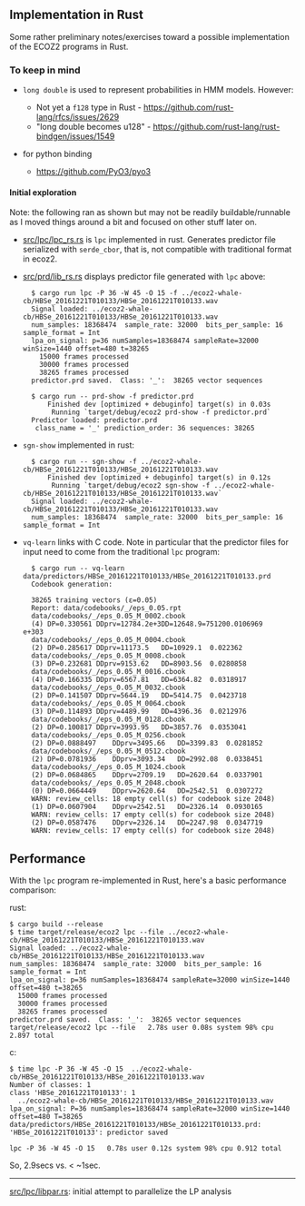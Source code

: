 ## Implementation in Rust

Some rather preliminary notes/exercises toward a possible
implementation of the ECOZ2 programs in Rust.

### To keep in mind

- `long double` is used to represent probabilities in HMM models.
  However:
    - Not yet a `f128` type in Rust - https://github.com/rust-lang/rfcs/issues/2629
    - "long double becomes u128" - https://github.com/rust-lang/rust-bindgen/issues/1549

- for python binding
    - https://github.com/PyO3/pyo3


#### Initial exploration

Note: the following ran as shown but may not be readily buildable/runnable
as I moved things around a bit and focused on other stuff later on. 

- [src/lpc/lpc_rs.rs](src/lpc/lpc_rs.rs) is `lpc` implemented in rust.
   Generates predictor file serialized with
  `serde_cbor`, that is, not compatible with traditional format in ecoz2.
  
- [src/prd/lib_rs.rs](src/prd/lib_rs.rs)
  displays predictor file generated with `lpc` above:

        $ cargo run lpc -P 36 -W 45 -O 15 -f ../ecoz2-whale-cb/HBSe_20161221T010133/HBSe_20161221T010133.wav
        Signal loaded: ../ecoz2-whale-cb/HBSe_20161221T010133/HBSe_20161221T010133.wav
        num_samples: 18368474  sample_rate: 32000  bits_per_sample: 16  sample_format = Int
        lpa_on_signal: p=36 numSamples=18368474 sampleRate=32000 winSize=1440 offset=480 t=38265
          15000 frames processed
          30000 frames processed
          38265 frames processed
        predictor.prd saved.  Class: '_':  38265 vector sequences
        
        $ cargo run -- prd-show -f predictor.prd
            Finished dev [optimized + debuginfo] target(s) in 0.03s
             Running `target/debug/ecoz2 prd-show -f predictor.prd`
        Predictor loaded: predictor.prd
         class_name = '_' prediction_order: 36 sequences: 38265

- `sgn-show` implemented in rust:

        $ cargo run -- sgn-show -f ../ecoz2-whale-cb/HBSe_20161221T010133/HBSe_20161221T010133.wav
            Finished dev [optimized + debuginfo] target(s) in 0.12s
             Running `target/debug/ecoz2 sgn-show -f ../ecoz2-whale-cb/HBSe_20161221T010133/HBSe_20161221T010133.wav`
        Signal loaded: ../ecoz2-whale-cb/HBSe_20161221T010133/HBSe_20161221T010133.wav
        num_samples: 18368474  sample_rate: 32000  bits_per_sample: 16  sample_format = Int
    
- `vq-learn` links with C code. Note in particular that the predictor files
  for input need to come from the traditional `lpc` program:
  
        $ cargo run -- vq-learn data/predictors/HBSe_20161221T010133/HBSe_20161221T010133.prd 
        Codebook generation:
        
        38265 training vectors (ε=0.05)
        Report: data/codebooks/_/eps_0.05.rpt
        data/codebooks/_/eps_0.05_M_0002.cbook
        (4)	DP=0.330561	DDprv=12784.2e+3DD=12648.9=751200.0106969      e+303
        data/codebooks/_/eps_0.05_M_0004.cbook
        (2)	DP=0.285617	DDprv=11173.5	DD=10929.1	0.022362
        data/codebooks/_/eps_0.05_M_0008.cbook
        (3)	DP=0.232681	DDprv=9153.62	DD=8903.56	0.0280858
        data/codebooks/_/eps_0.05_M_0016.cbook
        (4)	DP=0.166335	DDprv=6567.81	DD=6364.82	0.0318917
        data/codebooks/_/eps_0.05_M_0032.cbook
        (2)	DP=0.141507	DDprv=5644.19	DD=5414.75	0.0423718
        data/codebooks/_/eps_0.05_M_0064.cbook
        (3)	DP=0.114893	DDprv=4489.99	DD=4396.36	0.0212976
        data/codebooks/_/eps_0.05_M_0128.cbook
        (2)	DP=0.100817	DDprv=3993.95	DD=3857.76	0.0353041
        data/codebooks/_/eps_0.05_M_0256.cbook
        (2)	DP=0.0888497	DDprv=3495.66	DD=3399.83	0.0281852
        data/codebooks/_/eps_0.05_M_0512.cbook
        (2)	DP=0.0781936	DDprv=3093.34	DD=2992.08	0.0338451
        data/codebooks/_/eps_0.05_M_1024.cbook
        (2)	DP=0.0684865	DDprv=2709.19	DD=2620.64	0.0337901
        data/codebooks/_/eps_0.05_M_2048.cbook
        (0)	DP=0.0664449	DDprv=2620.64	DD=2542.51	0.0307272
        WARN: review_cells: 18 empty cell(s) for codebook size 2048)
        (1)	DP=0.0607904	DDprv=2542.51	DD=2326.14	0.0930165
        WARN: review_cells: 17 empty cell(s) for codebook size 2048)
        (2)	DP=0.0587476	DDprv=2326.14	DD=2247.98	0.0347719
        WARN: review_cells: 17 empty cell(s) for codebook size 2048)
    
## Performance    

With the `lpc` program re-implemented in Rust, here's a basic performance comparison: 

rust:

    $ cargo build --release
    $ time target/release/ecoz2 lpc --file ../ecoz2-whale-cb/HBSe_20161221T010133/HBSe_20161221T010133.wav
    Signal loaded: ../ecoz2-whale-cb/HBSe_20161221T010133/HBSe_20161221T010133.wav
    num_samples: 18368474  sample_rate: 32000  bits_per_sample: 16  sample_format = Int
    lpa_on_signal: p=36 numSamples=18368474 sampleRate=32000 winSize=1440 offset=480 t=38265
      15000 frames processed
      30000 frames processed
      38265 frames processed
    predictor.prd saved.  Class: '_':  38265 vector sequences
    target/release/ecoz2 lpc --file   2.78s user 0.08s system 98% cpu 2.897 total

c:
    
    $ time lpc -P 36 -W 45 -O 15  ../ecoz2-whale-cb/HBSe_20161221T010133/HBSe_20161221T010133.wav
    Number of classes: 1
    class 'HBSe_20161221T010133': 1
      ../ecoz2-whale-cb/HBSe_20161221T010133/HBSe_20161221T010133.wav
    lpa_on_signal: P=36 numSamples=18368474 sampleRate=32000 winSize=1440 offset=480 T=38265
    data/predictors/HBSe_20161221T010133/HBSe_20161221T010133.prd: 'HBSe_20161221T010133': predictor saved
    
    lpc -P 36 -W 45 -O 15   0.78s user 0.12s system 98% cpu 0.912 total
    
So, 2.9secs vs. < ~1sec.

----
[src/lpc/libpar.rs](src/lpc/libpar.rs): initial attempt to parallelize the LP analysis 
